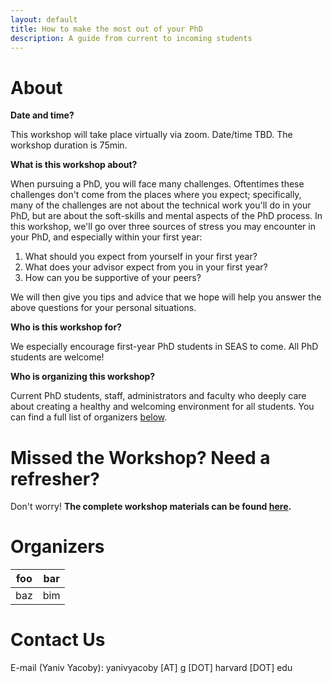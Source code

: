 ```yaml
---
layout: default
title: How to make the most out of your PhD
description: A guide from current to incoming students
---
```



# About

**Date and time?**

This workshop will take place virtually via zoom. 
Date/time TBD.
The workshop duration is 75min. 


**What is this workshop about?**

When pursuing a PhD, you will face many challenges.
Oftentimes these challenges don't come from the places where you expect;
specifically, many of the challenges are not about the technical work you'll do in your PhD,
but are about the soft-skills and mental aspects of the PhD process.
In this workshop, we'll go over three sources of stress you may encounter in your PhD,
and especially within your first year:

1. What should you expect from yourself in your first year?
2. What does your advisor expect from you in your first year?
3. How can you be supportive of your peers?

We will then give you tips and advice that we hope will help you
answer the above questions for your personal situations. 

**Who is this workshop for?**

We especially encourage first-year PhD students in SEAS to come. All PhD students are welcome!

**Who is organizing this workshop?**

Current PhD students, staff, administrators and faculty who deeply care about
creating a healthy and welcoming environment for all students. 
You can find a full list of organizers [below](#organizers).


# Missed the Workshop? Need a refresher?

Don't worry! **The complete workshop materials can be found [here](./guide.html).**


# Organizers    

| foo | bar |
| --- | --- |
| baz | bim |




# Contact Us

E-mail (Yaniv Yacoby): yanivyacoby [AT] g [DOT] harvard [DOT] edu
